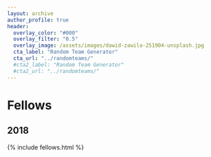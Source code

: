 ```yaml
---
layout: archive
author_profile: true
header:
  overlay_color: "#000"
  overlay_filter: "0.5"
  overlay_image: /assets/images/dawid-zawila-251904-unsplash.jpg
  cta_label: "Random Team Generator"
  cta_url: "../randomteams/"
  #cta2_label: "Random Team Generator"
  #cta2_url: "../randomteams/"
---
```


# Fellows

## 2018

{% include fellows.html %}
